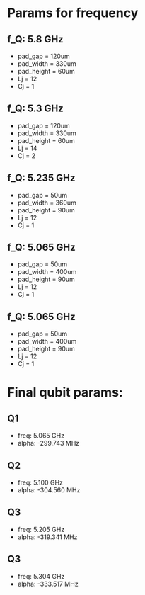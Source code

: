 # Params for frequency

## f_Q: 5.8 GHz
- pad_gap = 120um
- pad_width = 330um
- pad_height = 60um
- Lj = 12
- Cj = 1

## f_Q: 5.3 GHz
- pad_gap = 120um
- pad_width = 330um
- pad_height = 60um
- Lj = 14
- Cj = 2

## f_Q: 5.235 GHz
- pad_gap = 50um
- pad_width = 360um
- pad_height = 90um
- Lj = 12
- Cj = 1

## f_Q: 5.065 GHz
- pad_gap = 50um
- pad_width = 400um
- pad_height = 90um
- Lj = 12
- Cj = 1

## f_Q: 5.065 GHz
- pad_gap = 50um
- pad_width = 400um
- pad_height = 90um
- Lj = 12
- Cj = 1

# Final qubit params:
## Q1
- freq: 5.065 GHz
- alpha: -299.743 MHz

## Q2
- freq: 5.100 GHz
- alpha: -304.560 MHz

## Q3
- freq: 5.205 GHz
- alpha: -319.341 MHz

## Q3
- freq: 5.304 GHz
- alpha: -333.517 MHz
